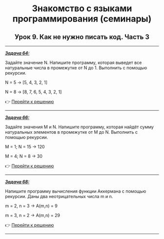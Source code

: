 <center>

# Знакомство с языками программирования (семинары)

## Урок 9. Как не нужно писать код. Часть 3

</center>

---

<u>***Задача 64:***</u>

Задайте значение N. Напишите программу, которая выведет все натуральные числа в промежутке от N до 1. Выполнить с помощью рекурсии.

N = 5 -> [5, 4, 3, 2, 1]

N = 8 -> [8, 7, 6, 5, 4, 3, 2, 1]

:point_right: [Перейти к решению](https://github.com/ANT050/Homework_11.11.2022/blob/main/Task64/Program.cs "Открыть")

---

<u>***Задача 66:***</u>

Задайте значения M и N. Напишите программу, которая найдёт сумму натуральных элементов в промежутке от M до N. Выполнить с помощью рекурсии.

M = 1; N = 15 -> 120

M = 4; N = 8 -> 30

:point_right: [Перейти к решению](https://github.com/ANT050/Homework_11.11.2022/blob/main/Task66/Program.cs "Открыть")

---

<u>***Задача 68:***</u>

Напишите программу вычисления функции Аккермана с помощью рекурсии. Даны два неотрицательных числа m и n.

m = 2, n = 3 -> A(m,n) = 9

m = 3, n = 2 -> A(m,n) = 29

:point_right: [Перейти к решению](https://github.com/ANT050/Homework_11.11.2022/blob/main/Task68/Program.cs "Открыть")

---
